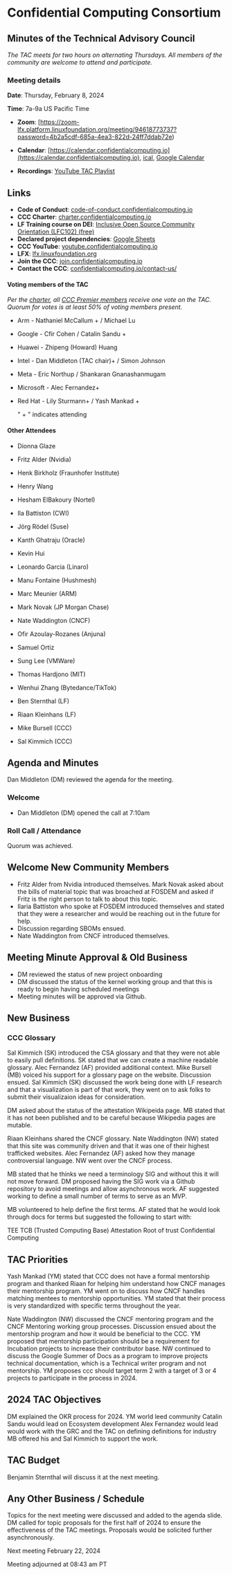 # Confidential Computing Consortium

## Minutes of the Technical Advisory Council

*The TAC meets for two hours on alternating Thursdays. All members of the community are welcome to attend and participate.*

### Meeting details

**Date**: Thursday, February 8, 2024

**Time**: 7a-9a US Pacific Time

* **Zoom**: [https://zoom-lfx.platform.linuxfoundation.org/meeting/94618773737?password=4b2a5cdf-685a-4ea3-822d-24ff7ddab72e) 

* **Calendar**: [https://calendar.confidentialcomputing.io](https://calendar.confidentialcomputing.io),
[ical](https://calendar.google.com/calendar/ical/c\_c0pcihr7n2n1k3a38i32d9ag10%40group.calendar.google.com/public/basic.ics),
[Google Calendar](https://calendar.google.com/calendar/u/0/r?cid=c\_c0pcihr7n2n1k3a38i32d9ag10@group.calendar.google.com)

* **Recordings**: [YouTube TAC Playlist](https://www.youtube.com/playlist?list=PLmfkUJc39uMjaB_I1dYW72I44kr9QzG_B)

## Links

* **Code of Conduct**: [code-of-conduct.confidentialcomputing.io](https://code-of-conduct.confidentialcomputing.io)
* **CCC Charter**: [charter.confidentialcomputing.io](https://charter.confidentialcomputing.io)
* **LF Training course on DEI**: [Inclusive Open Source Community Orientation (LFC102) (free)](https://training.linuxfoundation.org/training/inclusive-open-source-community-orientation-lfc102/)
* **Declared project dependencies**: [Google Sheets](https://docs.google.com/spreadsheets/d/1UKnbbGWXYLjnPZsox3zmYo59nv3XSXjePfas5E2fER0/edit#gid=0)
* **CCC YouTube**: [youtube.confidentialcomputing.io](https://youtube.confidentialcomputing.io)
* **LFX**: [lfx.linuxfoundation.org](https://lfx.linuxfoundation.org)
* **Join the CCC**: [join.confidentialcomputing.io](https://join.confidentialcomputing.io)
* **Contact the CCC**: [confidentialcomputing.io/contact-us/](https://confidentialcomputing.io/contact-us/)


#### Voting members of the TAC

*Per the [charter](https://charter.confidentialcomputing.io), all [CCC Premier members](https://confidentialcomputing.io/members/) receive one vote on the TAC. Quorum for votes is at least 50% of voting members present.*

* Arm - Nathaniel McCallum +  / Michael Lu
* Google - Cfir Cohen  / Catalin Sandu +
* Huawei - Zhipeng (Howard) Huang 
* Intel - Dan Middleton (TAC chair)+  / Simon Johnson
* Meta - Eric Northup / Shankaran Gnanashanmugam
* Microsoft - Alec Fernandez+ 
* Red Hat - Lily Sturmann+  / Yash Mankad +

   " + " indicates attending

#### Other Attendees
* Dionna Glaze
* Fritz Alder (Nvidia)
* Henk Birkholz (Fraunhofer Institute)
* Henry Wang
* Hesham ElBakoury (Nortel)
* Ila Battiston (CWI)
* Jörg Rödel (Suse)
* Kanth Ghatraju (Oracle)
* Kevin Hui
* Leonardo Garcia (Linaro)
* Manu Fontaine (Hushmesh)
* Marc Meunier (ARM)
* Mark Novak (JP Morgan Chase)
* Nate Waddington (CNCF)
* Ofir Azoulay-Rozanes (Anjuna)
* Samuel Ortiz
* Sung Lee (VMWare)
* Thomas Hardjono (MIT)
* Wenhui Zhang (Bytedance/TikTok)

* Ben Sternthal (LF)
* Riaan Kleinhans (LF)
* Mike Bursell (CCC)
* Sal Kimmich (CCC)


## Agenda and Minutes

Dan Middleton (DM) reviewed the agenda for the meeting. 

### Welcome

* Dan Middleton (DM) opened the call at 7:10am


### Roll Call / Attendance

Quorum was achieved.


## Welcome New Community Members

*  Fritz Alder from Nvidia introduced themselves. Mark Novak asked about the bills of material topic that was broached at FOSDEM and asked if Fritz is the right person to talk to about this topic. 
* Ilaria Battiston who spoke at FOSDEM introduced themselves and stated that they were a researcher and would be reaching out in the future for help. 
* Discussion regarding SBOMs ensued.
* Nate Waddington from CNCF introduced themselves.

## Meeting Minute Approval & Old Business

* DM reviewed the status of new project onboarding
* DM discussed the status of the kernel working group and that this is ready to begin having scheduled meetings
* Meeting minutes will be approved via Github.

## New Business

### CCC Glossary

Sal Kimmich (SK) introduced the CSA glossary and that they were not able to easily pull definitions. SK stated that we can create a machine readable glossary. Alec Fernandez (AF) provided additional context. Mike Bursell (MB) voiced his support for a glossary page on the website. Discussion ensued.  Sal Kimmich (SK) discussed the work being done with LF research and that a visualization is part of that work, they went on to ask folks to submit their visualizaion ideas for consideration.
 
DM asked about the status of the attestation Wikipeida page. MB stated that it has not been published and to be careful because Wikipedia pages are mutable. 

Riaan Kleinhans shared the CNCF glossary. Nate Waddington (NW) stated that this site was community driven and that it was one of their highest trafficked websites.  Alec Fernandez (AF) asked how they manage controversial language. NW went over the CNCF process.

MB stated that he thinks we need a terminology SIG and without this it will not move forward. DM proposed having the SIG work via a Github repository to avoid meetings and allow asynchronous work. AF suggested working to define a small number of terms to serve as an MVP. 

MB volunteered to help define the first terms. AF stated that he would look through docs for terms but suggested the following to start with:

TEE
TCB (Trusted Computing Base)
Attestation
Root of trust
Confidential Computing

## TAC Priorities

Yash Mankad (YM) stated that CCC does not have a formal mentorship program and thanked Riaan for helping him understand how CNCF manages their mentorship program. YM went on to discuss how CNCF handles matching mentees to mentorship opportunities. YM stated that their process is very standardized with specific terms throughout the year.

Nate Waddington (NW) discussed the CNCF mentoring program and the CNCF Mentoring working group processes. Discussion ensued about the mentorship program and how it would be beneficial to the CCC.
YM proposed that mentorship participation should be a requirement for Incubation projects to increase their contributor base.
NW continued to discuss the Google Summer of Docs as a program to improve projects technical documentation, which is a Technical writer program and not mentorship.
YM proposes ccc should target term 2 with a target of 3 or 4 projects to participate in the process in 2024.

## 2024 TAC Objectives 
DM explained the OKR process for 2024. 
YM world leed community
Catalin Sandu would lead on Ecosystem development
Alex Fernandez would lead would work with the GRC and the TAC on defining definitions for industry
MB offered his and Sal Kimmich to support the work.
 

## TAC Budget 

Benjamin Sternthal will discuss it at the next meeting.

## Any Other Business / Schedule
Topics for the next meeting were discussed and added to the agenda slide.
DM called for topic proposals for the first half of 2024 to ensure the effectiveness of the TAC meetings.
Proposals would be solicited further asynchronously.

Next meeting February 22, 2024

Meeting adjourned at 08:43 am PT